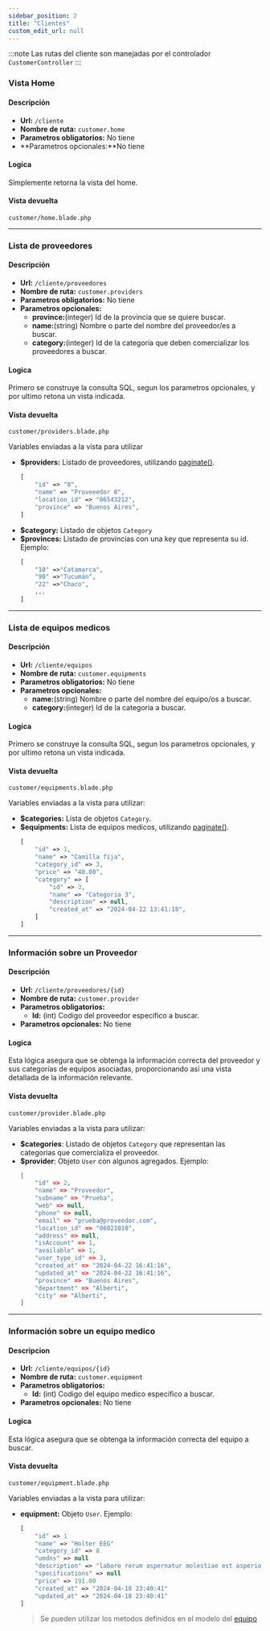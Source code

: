 ```yaml
---
sidebar_position: 2
title: "Clientes"
custom_edit_url: null
---
```


:::note
Las rutas del cliente son manejadas por el controlador `CustomerController`
:::


### Vista Home

#### Descripción
* **Url:** `/cliente`
* **Nombre de ruta:** `customer.home`
* **Parametros obligatorios:** No tiene
* **Parametros opcionales:**No tiene

#### Logica
Simplemente retorna la vista del home. 

#### Vista devuelta

`customer/home.blade.php`

---

### Lista de proveedores

#### Descripción
* **Url:** `/cliente/proveedores`
* **Nombre de ruta:** `customer.providers`
* **Parametros obligatorios:** No tiene
* **Parametros opcionales:**
    * **province:**(integer) Id de la provincia que se quiere buscar.
    * **name:**(string) Nombre o parte del nombre del proveedor/es a buscar.
    * **category:**(integer) Id de la categoria que deben comercializar los proveedores a buscar.
    <!-- * **order:**(integer) Numero de categoria a filtrar. -->


#### Logica
Primero se construye la consulta SQL, segun los parametros opcionales, y por ultimo retona un vista indicada. 

#### Vista devuelta

`customer/providers.blade.php`

Variables enviadas a la vista para utilizar

* **$providers:** Listado de proveedores, utilizando [paginate()](https://laravel.com/docs/10.x/pagination#converting-results-to-json).
    ```php
    [
        "id" => "8",
        "name" => "Proveeedor 8",
        "location_id" => "06543212",
        "province" => "Buenos Aires",
    ]
    ```
* **$category:**  Listado de objetos `Category`
* **$provinces:**
    Listado de provincias con una key que representa su id. Ejemplo:
    ```php
    [
        "10" =>"Catamarca",
        "90" =>"Tucumán",
        "22" =>"Chaco",
        ...
    ]
    ```

---

### Lista de equipos medicos

#### Descripción
* **Url:** `/cliente/equipos`
* **Nombre de ruta:** `customer.equipments`
* **Parametros obligatorios:** No tiene
* **Parametros opcionales:**
    * **name:**(string) Nombre o parte del nombre del equipo/os a buscar.
    * **category:**(integer) Id de la categoria a buscar.
    <!-- * **order:**(int) Numero de categoria a filtrar. -->

#### Logica
Primero se construye la consulta SQL, segun los parametros opcionales, y por ultimo retona un vista indicada. 

#### Vista devuelta

`customer/equipments.blade.php`

Variables enviadas a la vista para utilizar:
* **$categories:**  Lista de objetos `Category`.
* **$equipments:** Lista de equipos medicos, utilizando [paginate()](https://laravel.com/docs/10.x/pagination#converting-results-to-json).
    ```php
    [
        "id" => 1,
        "name" => "Camilla fija",
        "category_id" => 3,
        "price" => "40.00",
        "category" => [
            "id" => 3,
            "name" => "Categoria 3",
            "description" => null,
            "created_at" => "2024-04-22 13:41:18",
        ]
    ]    
    ```

-----------------------------------------------------------------------------------

### Información sobre un Proveedor

#### Descripción
* **Url:** `/cliente/proveedores/{id}`
* **Nombre de ruta:** `customer.provider`
* **Parametros obligatorios:** 
    * **Id:** (int) Codigo del proveedor especifico a buscar.
* **Parametros opcionales:** No tiene

#### Logica
Esta lógica asegura que se obtenga la información correcta del proveedor y sus categorías de equipos asociadas, proporcionando así una vista detallada de la información relevante.

#### Vista devuelta

`customer/provider.blade.php`

Variables enviadas a la vista para utilizar:
* **$categories**: Listado de objetos `Category` que representan las categorias que comercializa el proveedor.
* **$provider**: Objeto `User` con algunos agregados. Ejemplo:
    ```json
    [
        "id" => 2,
        "name" => "Proveedor",
        "subname" => "Prueba",
        "web" => null,
        "phone" => null,
        "email" => "prueba@proveedor.com",
        "location_id" => "06021010",
        "address" => null,
        "isAccount" => 1,
        "available" => 1,
        "user_type_id" => 3,
        "created_at" => "2024-04-22 16:41:16",
        "updated_at" => "2024-04-22 16:41:16",
        "province" => "Buenos Aires",
        "department" => "Alberti",
        "city" => "Alberti",    
    ]
    ```

---

### Información sobre un equipo medico

#### Descripcion 
* **Url:** `/cliente/equipos/{id}`
* **Nombre de ruta:** `customer.equipment`
* **Parametros obligatorios:** 
    * **Id:** (int) Codigo del equipo medico especifico a buscar.
* **Parametros opcionales:** No tiene

#### Logica
Esta lógica asegura que se obtenga la información correcta del equipo a buscar.

#### Vista devuelta

`customer/equipment.blade.php`

Variables enviadas a la vista para utilizar:
* **equipment:** Objeto `User`. Ejemplo: 
    ```php
    [
        "id" => 1
        "name" => "Holter EEG"
        "category_id" => 8
        "umdns" => null
        "description" => "labore rerum aspernatur molestiae est asperiores"
        "specifications" => null
        "price" => 191.00
        "created_at" => "2024-04-18 23:40:41"
        "updated_at" => "2024-04-18 23:40:41"
    ]
    ```
    > Se pueden utilizar los metodos definidos en el modelo del [equipo](/docs/modelos/equipment) 
